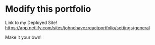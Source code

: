 # Modify this portfolio

Link to my Deployed Site!
https://app.netlify.com/sites/johnchavezreactportfolio/settings/general

Make it your own! 
